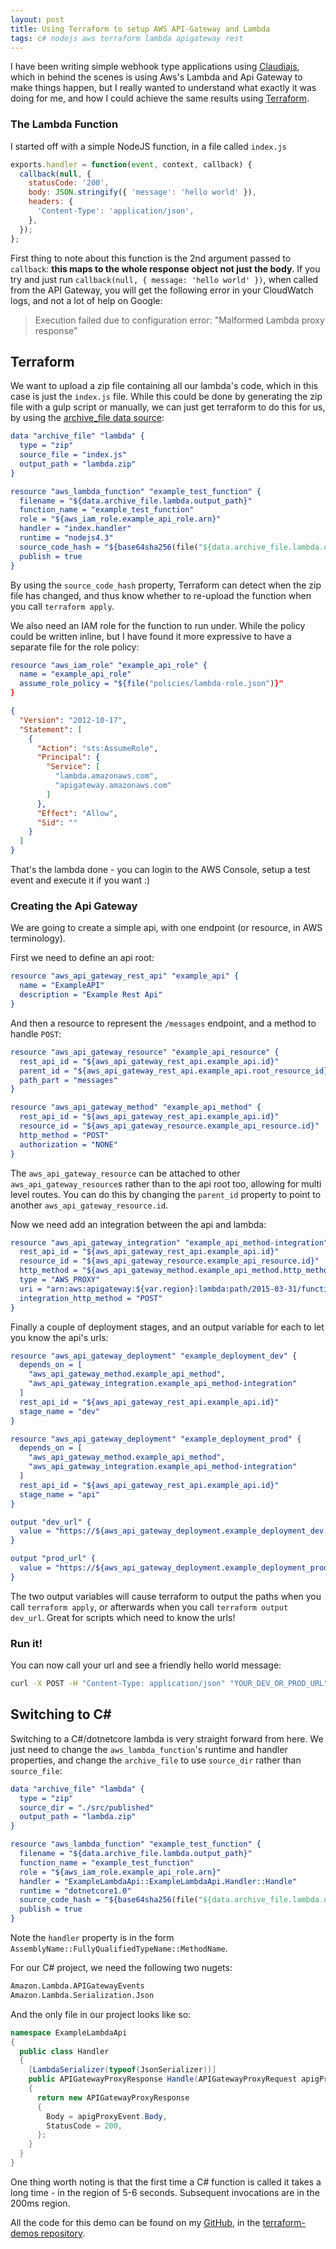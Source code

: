 ```yaml
---
layout: post
title: Using Terraform to setup AWS API-Gateway and Lambda
tags: c# nodejs aws terraform lambda apigateway rest
---
```


I have been writing simple webhook type applications using [Claudiajs](https://claudiajs.com/), which in behind the scenes is using Aws's Lambda and Api Gateway to make things happen, but I really wanted to understand what exactly it was doing for me, and how I could achieve the same results using [Terraform](https://terraform.io).

### The Lambda Function

I started off with a simple NodeJS function, in a file called `index.js`

```javascript
exports.handler = function(event, context, callback) {
  callback(null, {
    statusCode: '200',
    body: JSON.stringify({ 'message': 'hello world' }),
    headers: {
      'Content-Type': 'application/json',
    },
  });
};
```

First thing to note about this function is the 2nd argument passed to `callback`: **this maps to the whole response object not just the body**.  If you try and just run `callback(null, { message: 'hello world' })`, when called from the API Gateway, you will get the following error in your CloudWatch logs, and not a lot of help on Google:

> Execution failed due to configuration error: "Malformed Lambda proxy response"

## Terraform

We want to upload a zip file containing all our lambda's code, which in this case is just the `index.js` file.  While this could be done by generating the zip file with a gulp script or manually, we can just get terraform to do this for us, by using the [archive_file data source](https://www.terraform.io/docs/providers/archive/d/archive_file.html):

```cmake
data "archive_file" "lambda" {
  type = "zip"
  source_file = "index.js"
  output_path = "lambda.zip"
}

resource "aws_lambda_function" "example_test_function" {
  filename = "${data.archive_file.lambda.output_path}"
  function_name = "example_test_function"
  role = "${aws_iam_role.example_api_role.arn}"
  handler = "index.handler"
  runtime = "nodejs4.3"
  source_code_hash = "${base64sha256(file("${data.archive_file.lambda.output_path}"))}"
  publish = true
}
```
By using the `source_code_hash` property, Terraform can detect when the zip file has changed, and thus know whether to re-upload the function when you call `terraform apply`.

We also need an IAM role for the function to run under.  While the policy could be written inline, but I have found it more expressive to have a separate file for the role policy:

```cmake
resource "aws_iam_role" "example_api_role" {
  name = "example_api_role"
  assume_role_policy = "${file("policies/lambda-role.json")}"
}
```

```json
{
  "Version": "2012-10-17",
  "Statement": [
    {
      "Action": "sts:AssumeRole",
      "Principal": {
        "Service": [
          "lambda.amazonaws.com",
          "apigateway.amazonaws.com"
        ]
      },
      "Effect": "Allow",
      "Sid": ""
    }
  ]
}
```

That's the lambda done - you can login to the AWS Console, setup a test event and execute it if you want :)


### Creating the Api Gateway

We are going to create a simple api, with one endpoint (or resource, in AWS terminology).

First we need to define an api root:

```cmake
resource "aws_api_gateway_rest_api" "example_api" {
  name = "ExampleAPI"
  description = "Example Rest Api"
}
```

And then a resource to represent the `/messages` endpoint, and a method to handle `POST`:

```cmake
resource "aws_api_gateway_resource" "example_api_resource" {
  rest_api_id = "${aws_api_gateway_rest_api.example_api.id}"
  parent_id = "${aws_api_gateway_rest_api.example_api.root_resource_id}"
  path_part = "messages"
}

resource "aws_api_gateway_method" "example_api_method" {
  rest_api_id = "${aws_api_gateway_rest_api.example_api.id}"
  resource_id = "${aws_api_gateway_resource.example_api_resource.id}"
  http_method = "POST"
  authorization = "NONE"
}
```

The `aws_api_gateway_resource` can be attached to other `aws_api_gateway_resource`s rather than to the api root too, allowing for multi level routes.  You can do this by changing the `parent_id` property to point to another `aws_api_gateway_resource.id`.

Now we need add an integration between the api and lambda:

```cmake
resource "aws_api_gateway_integration" "example_api_method-integration" {
  rest_api_id = "${aws_api_gateway_rest_api.example_api.id}"
  resource_id = "${aws_api_gateway_resource.example_api_resource.id}"
  http_method = "${aws_api_gateway_method.example_api_method.http_method}"
  type = "AWS_PROXY"
  uri = "arn:aws:apigateway:${var.region}:lambda:path/2015-03-31/functions/arn:aws:lambda:${var.region}:${var.account_id}:function:${aws_lambda_function.example_test_function.function_name}/invocations"
  integration_http_method = "POST"
}
```

Finally a couple of deployment stages, and an output variable for each to let you know the api's urls:

```cmake
resource "aws_api_gateway_deployment" "example_deployment_dev" {
  depends_on = [
    "aws_api_gateway_method.example_api_method",
    "aws_api_gateway_integration.example_api_method-integration"
  ]
  rest_api_id = "${aws_api_gateway_rest_api.example_api.id}"
  stage_name = "dev"
}

resource "aws_api_gateway_deployment" "example_deployment_prod" {
  depends_on = [
    "aws_api_gateway_method.example_api_method",
    "aws_api_gateway_integration.example_api_method-integration"
  ]
  rest_api_id = "${aws_api_gateway_rest_api.example_api.id}"
  stage_name = "api"
}

output "dev_url" {
  value = "https://${aws_api_gateway_deployment.example_deployment_dev.rest_api_id}.execute-api.${var.region}.amazonaws.com/${aws_api_gateway_deployment.example_deployment_dev.stage_name}"
}

output "prod_url" {
  value = "https://${aws_api_gateway_deployment.example_deployment_prod.rest_api_id}.execute-api.${var.region}.amazonaws.com/${aws_api_gateway_deployment.example_deployment_prod.stage_name}"
}
```

The two output variables will cause terraform to output the paths when you call `terraform apply`, or afterwards when you call `terraform output dev_url`.  Great for scripts which need to know the urls!

### Run it!

You can now call your url and see a friendly hello world message:

```bash
curl -X POST -H "Content-Type: application/json" "YOUR_DEV_OR_PROD_URL"
```

## Switching to C\#

Switching to a C#/dotnetcore lambda is very straight forward from here.  We just need to change the `aws_lambda_function`'s runtime and handler properties, and change the `archive_file` to use `source_dir` rather than `source_file`:

```cmake
data "archive_file" "lambda" {
  type = "zip"
  source_dir = "./src/published"
  output_path = "lambda.zip"
}

resource "aws_lambda_function" "example_test_function" {
  filename = "${data.archive_file.lambda.output_path}"
  function_name = "example_test_function"
  role = "${aws_iam_role.example_api_role.arn}"
  handler = "ExampleLambdaApi::ExampleLambdaApi.Handler::Handle"
  runtime = "dotnetcore1.0"
  source_code_hash = "${base64sha256(file("${data.archive_file.lambda.output_path}"))}"
  publish = true
}
```

Note the `handler` property is in the form `AssemblyName::FullyQualifiedTypeName::MethodName`.

For our C# project, we need the following two nugets:

```bash
Amazon.Lambda.APIGatewayEvents
Amazon.Lambda.Serialization.Json
```
And the only file in our project looks like so:

```csharp
namespace ExampleLambdaApi
{
  public class Handler
  {
    [LambdaSerializer(typeof(JsonSerializer))]
    public APIGatewayProxyResponse Handle(APIGatewayProxyRequest apigProxyEvent)
    {
      return new APIGatewayProxyResponse
      {
        Body = apigProxyEvent.Body,
        StatusCode = 200,
      };
    }
  }
}
```

One thing worth noting is that the first time a C# function is called it takes a long time - in the region of 5-6 seconds.  Subsequent invocations are in the 200ms region.

All the code for this demo can be found on my [GitHub](https://github.com/pondidum/), in the [terraform-demos repository](https://github.com/Pondidum/Terraform-Demos/tree/master/api-lambda).

